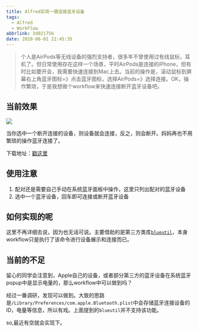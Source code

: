 ```yaml
---
title: Alfred实现一键连接蓝牙设备
tags:
  - Alfred
  - WorkFlow
abbrlink: 3d021756
date: 2020-06-01 22:45:35
---
```

> 个人是AirPods等无线设备的强烈支持者，很多年不曾使用过有线鼠标，耳机了。但日常使用存在这样一个场景，平时AirPods是连接的iPhone，但有时比如要开会，我需要快速连接到Mac上去。当前的操作是，滚动鼠标到屏幕右上角蓝牙图标=》点击蓝牙图标，选择AirPods=》选择连接。OK，操作繁琐，于是我想做个workflow来快速连接断开蓝牙设备吧。


## 当前效果


![](http://static.1991421.cn/2020/2020-06-01-225038.gif)


当你选中一个断开连接的设备，则设备就会连接，反之，则会断开。妈妈再也不用繁琐的操作蓝牙连接了。



下载地址：[戳这里](https://github.com/alanhg/alfred-workflows/tree/master/bluetooth-manager)

## 使用注意

1. 配对还是需要自己手动在系统蓝牙面板中操作，这里只列出配对的蓝牙设备 
2. 选中一个蓝牙设备，回车即可连接或断开蓝牙设备

## 如何实现的呢

这里不再详细去说，因为也无话可说。主要借助的是第三方类库[`blueutil`](https://github.com/toy/blueutil)，本身workflow只是执行了该命令进行设备展示和连接而已。


##  当前的不足

留心的同学会注意到，Apple自己的设备，或者部分第三方的蓝牙设备在系统蓝牙popup中是显示电量的，那么workflow中可以做到吗？

经过一番调研，发现可以做到。大致的思路是`/Library/Preferences/com.apple.Bluetooth.plist`中会存储蓝牙连接设备的ID，电量等信息，所以有戏。上面提到的`blueutil`并不支持该功能。

so,最近有空就会实现下。
